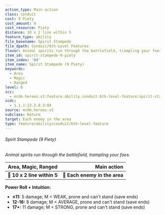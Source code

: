 ```yaml
---
action_type: Main action
class: conduit
cost: 9 Piety
cost_amount: 9
cost_resource: Piety
distance: 10 x 2 line within 5
feature_type: ability
file_basename: Spirit Stampede
file_dpath: Conduit/6th-Level Features
flavor: Animal spirits run through the battlefield, trampling your foes.
item_id: spirit-stampede-9-piety
item_index: '04'
item_name: Spirit Stampede (9 Piety)
keywords:
  - Area
  - Magic
  - Ranged
level: 6
scc:
  - mcdm.heroes.v1:feature.ability.conduit.6th-level-feature:spirit-stampede-9-piety
scdc:
  - 1.1.1:13.2.8.3:04
source: mcdm.heroes.v1
subclass: Nature
target: Each enemy in the area
type: feature/ability/conduit/6th-level-feature
---
```


###### Spirit Stampede (9 Piety)

*Animal spirits run through the battlefield, trampling your foes.*

| **Area, Magic, Ranged**     |               **Main action** |
| --------------------------- | ----------------------------: |
| **📏 10 x 2 line within 5** | **🎯 Each enemy in the area** |

**Power Roll + Intuition:**

- **≤11:** 5 damage; M < WEAK, prone and can't stand (save ends)
- **12-16:** 8 damage; M < AVERAGE, prone and can't stand (save ends)
- **17+:** 11 damage; M < STRONG, prone and can't stand (save ends)
